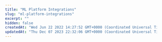 ```yaml
---
title: "ML Platform Integrations"
slug: "ml-platform-integrations"
excerpt: ""
hidden: false
createdAt: "Wed Jun 22 2022 14:27:52 GMT+0000 (Coordinated Universal Time)"
updatedAt: "Thu Dec 07 2023 22:32:06 GMT+0000 (Coordinated Universal Time)"
---
```

